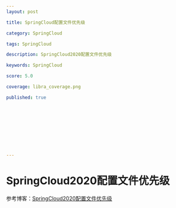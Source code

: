 ```yaml
---
layout: post

title: SpringCloud配置文件优先级 

category: SpringCloud

tags: SpringCloud

description: SpringCloud2020配置文件优先级 

keywords: SpringCloud

score: 5.0

coverage: libra_coverage.png

published: true










---
```


# SpringCloud2020配置文件优先级

 参考博客：[SpringCloud2020配置文件优先级](https://blog.csdn.net/a770794164/article/details/123660346)

